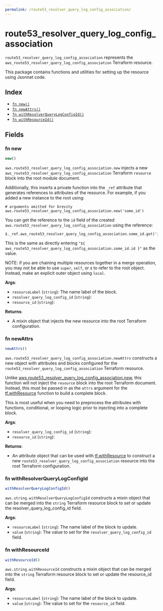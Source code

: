 ```yaml
---
permalink: /route53_resolver_query_log_config_association/
---
```


# route53_resolver_query_log_config_association

`route53_resolver_query_log_config_association` represents the `aws_route53_resolver_query_log_config_association` Terraform resource.



This package contains functions and utilities for setting up the resource using Jsonnet code.


## Index

* [`fn new()`](#fn-new)
* [`fn newAttrs()`](#fn-newattrs)
* [`fn withResolverQueryLogConfigId()`](#fn-withresolverquerylogconfigid)
* [`fn withResourceId()`](#fn-withresourceid)

## Fields

### fn new

```ts
new()
```


`aws.route53_resolver_query_log_config_association.new` injects a new `aws_route53_resolver_query_log_config_association` Terraform `resource`
block into the root module document.

Additionally, this inserts a private function into the `_ref` attribute that generates references to attributes of the
resource. For example, if you added a new instance to the root using:

    # arguments omitted for brevity
    aws.route53_resolver_query_log_config_association.new('some_id')

You can get the reference to the `id` field of the created `aws.route53_resolver_query_log_config_association` using the reference:

    $._ref.aws_route53_resolver_query_log_config_association.some_id.get('id')

This is the same as directly entering `"${ aws_route53_resolver_query_log_config_association.some_id.id }"` as the value.

NOTE: if you are chaining multiple resources together in a merge operation, you may not be able to use `super`, `self`,
or `$` to refer to the root object. Instead, make an explicit outer object using `local`.

**Args**:
  - `resourceLabel` (`string`): The name label of the block.
  - `resolver_query_log_config_id` (`string`): 
  - `resource_id` (`string`): 

**Returns**:
- A mixin object that injects the new resource into the root Terraform configuration.


### fn newAttrs

```ts
newAttrs()
```


`aws.route53_resolver_query_log_config_association.newAttrs` constructs a new object with attributes and blocks configured for the `route53_resolver_query_log_config_association`
Terraform resource.

Unlike [aws.route53_resolver_query_log_config_association.new](#fn-new), this function will not inject the `resource`
block into the root Terraform document. Instead, this must be passed in as the `attrs` argument for the
[tf.withResource](https://github.com/tf-libsonnet/core/tree/main/docs#fn-withresource) function to build a complete block.

This is most useful when you need to preprocess the attributes with functions, conditional, or looping logic prior to
injecting into a complete block.

**Args**:
  - `resolver_query_log_config_id` (`string`): 
  - `resource_id` (`string`): 

**Returns**:
  - An attribute object that can be used with [tf.withResource](https://github.com/tf-libsonnet/core/tree/main/docs#fn-withresource) to construct a new `route53_resolver_query_log_config_association` resource into the root Terraform configuration.


### fn withResolverQueryLogConfigId

```ts
withResolverQueryLogConfigId()
```

`aws.string.withResolverQueryLogConfigId` constructs a mixin object that can be merged into the `string`
Terraform resource block to set or update the resolver_query_log_config_id field.



**Args**:
  - `resourceLabel` (`string`): The name label of the block to update.
  - `value` (`string`): The value to set for the `resolver_query_log_config_id` field.


### fn withResourceId

```ts
withResourceId()
```

`aws.string.withResourceId` constructs a mixin object that can be merged into the `string`
Terraform resource block to set or update the resource_id field.



**Args**:
  - `resourceLabel` (`string`): The name label of the block to update.
  - `value` (`string`): The value to set for the `resource_id` field.

